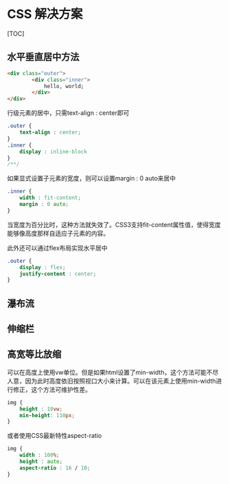 # CSS 解决方案

[TOC]

## 水平垂直居中方法

~~~html
<div class="outer">
        <div class="inner">
            hello, world;
        </div>
</div>
~~~



行级元素的居中，只需text-align : center即可

~~~css
.outer {
	text-align : center;
}
.inner {
	display : inline-block
}
/**/
~~~



如果显式设置子元素的宽度，则可以设置margin : 0 auto来居中

~~~css
.inner {
	width : fit-content;
   	margin : 0 auto;
}
~~~

当宽度为百分比时，这种方法就失效了。CSS3支持fit-content属性值，使得宽度能够像高度那样自适应子元素的内容。



此外还可以通过flex布局实现水平居中

~~~css
.outer {
	display : flex;
    justify-content : center;
}
~~~



## 瀑布流

## 伸缩栏

## 高宽等比放缩

可以在高度上使用vw单位。但是如果html设置了min-width，这个方法可能不尽人意，因为此时高度依旧按照视口大小来计算。可以在该元素上使用min-width进行修正，这个方法可维护性差。

~~~css
img {
    height : 10vw;
    min-height: 110px;
}
~~~



或者使用CSS最新特性aspect-ratio

~~~css
img {
    width : 100%;
    height : auto;
    aspect-ratio : 16 / 10;
}
~~~

